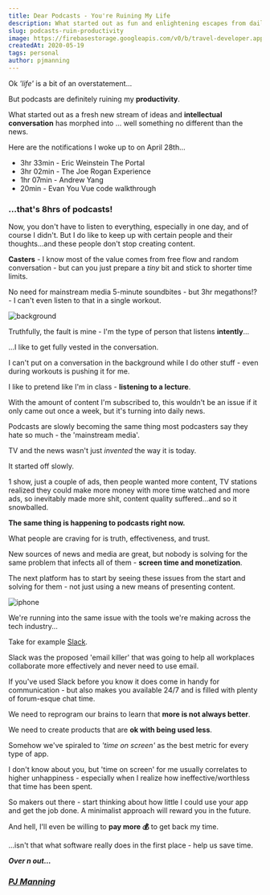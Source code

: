 ```yaml
---
title: Dear Podcasts - You're Ruining My Life
description: What started out as fun and enlightening escapes from daily life - turned into more media consumption than watching the news.
slug: podcasts-ruin-productivity
image: https://firebasestorage.googleapis.com/v0/b/travel-developer.appspot.com/o/posts%2Fpodcasts-ruin-productivity%2Fpodcast-productivity.jpg?alt=media&token=dbe572ff-4173-4c13-a3c6-fcd3e4075f82
createdAt: 2020-05-19
tags: personal
author: pjmanning
---
```


Ok _'life'_ is a bit of an overstatement...

But podcasts are definitely ruining my **productivity**.

What started out as a fresh new stream of ideas and **intellectual conversation** has morphed into ... well something no different than the news.

Here are the notifications I woke up to on April 28th...

-   3hr 33min - Eric Weinstein The Portal
-   3hr 02min - The Joe Rogan Experience
-   1hr 07min - Andrew Yang
-   20min - Evan You Vue code walkthrough

### ...that's 8hrs of podcasts!

Now, you don't have to listen to everything, especially in one day, and of course I didn't. But I do like to keep up with certain people and their thoughts...and these people don't stop creating content.

**Casters** - I know most of the value comes from free flow and random conversation - but can you just prepare a _tiny_ bit and stick to shorter time limits.

No need for mainstream media 5-minute soundbites - but 3hr megathons!? - I can't even listen to that in a single workout.

![background](https://firebasestorage.googleapis.com/v0/b/travel-developer.appspot.com/o/posts%2Fpodcasts-ruin-productivity%2Fpodcast-scream.jpg?alt=media&token=01b8059b-aa49-412b-a5d3-323e07240b70)

Truthfully, the fault is mine - I'm the type of person that listens **intently**...

...I like to get fully vested in the conversation.

I can't put on a conversation in the background while I do other stuff - even during workouts is pushing it for me.

I like to pretend like I'm in class - **listening to a lecture**.

With the amount of content I'm subscribed to, this wouldn't be an issue if it only came out once a week, but it's turning into daily news.

Podcasts are slowly becoming the same thing most podcasters say they hate so much - the 'mainstream media'.

TV and the news wasn't just _invented_ the way it is today.

It started off slowly.

1 show, just a couple of ads, then people wanted more content, TV stations realized they could make more money with more time watched and more ads, so inevitably made more shit, content quality suffered...and so it snowballed.

**The same thing is happening to podcasts right now.**

What people are craving for is truth, effectiveness, and trust.

New sources of news and media are great, but nobody is solving for the same problem that infects all of them - **screen time and monetization**.

The next platform has to start by seeing these issues from the start and solving for them - not just using a new means of presenting content.

![iphone](https://firebasestorage.googleapis.com/v0/b/travel-developer.appspot.com/o/posts%2Fpodcasts-ruin-productivity%2Fiphone-airpods.jpg?alt=media&token=5bba8799-2e97-4e33-95f7-df5ceb045d49)

We're running into the same issue with the tools we're making across the tech industry...

Take for example [Slack](https://slack.com/).

Slack was the proposed 'email killer' that was going to help all workplaces collaborate more effectively and never need to use email.

If you've used Slack before you know it does come in handy for communication - but also makes you available 24/7 and is filled with plenty of forum-esque chat time.

We need to reprogram our brains to learn that **more is not always better**.

We need to create products that are **ok with being used less**.

Somehow we've spiraled to _'time on screen'_ as the best metric for every type of app.

I don't know about you, but 'time on screen' for me usually correlates to higher unhappiness - especially when I realize how ineffective/worthless that time has been spent.

So makers out there - start thinking about how little I could use your app and get the job done. A minimalist approach will reward you in the future.

And hell, I'll even be willing to **pay more 💰** to get back my time.

...isn't that what software really does in the first place - help us save time.

_**Over n out...**_

### [_PJ Manning_](https://twitter.com/pj_manning)
